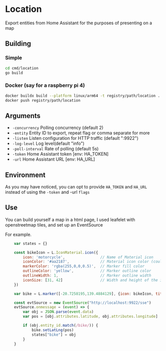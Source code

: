 # Location

Export entities from Home Assistant for the purposes of presenting on a map

## Building

### Simple

```bash
cd cmd/location
go build
```

### Docker (say for a raspberry pi 4)

```bash
docker buildx build --platform linux/arm64 -t registry/path/location .
docker push registry/path/location
```

## Arguments

- `-concurrency` Polling concurrency (default 2)
- `-entity` Entity ID to export, repeat flag or comma separate for more
- `-listen` Listen configuration for HTTP traffic (default ":9922")
- `-log-level` Log level(default "info")
- `-poll-interval` Rate of polling (default 5s)
- `-token` Home Assistant token [env: HA_TOKEN]
- `-url` Home Assistant URL [env: HA_URL]

## Environment

As you may have noticed, you can opt to provide `HA_TOKEN` and `HA_URL` instead of using the `-token` and -url `flags`

## Use

You can build yourself a map in a html page, I used leafelet with openstreetmap tiles, and set up an EventSource

For example.

```javascript
    var states = {}

	const bikeIcon = L.IconMaterial.icon({
	  	icon: 'motorcycle',                // Name of Material icon
		iconColor: '#aa2187',              // Material icon color (could be rgba, hex, html name...)
		markerColor: 'rgba(255,0,0,0.5)',  // Marker fill color
		outlineColor: 'yellow',            // Marker outline color
		outlineWidth: 1,                   // Marker outline width
		iconSize: [31, 42]                 // Width and height of the icon
  	})

	var bike = L.marker([-20.7258195,139.4884129], {icon: bikeIcon, title:"bike", alt:"bike"}).addTo(map);

	const evtSource = new EventSource("http://localhost:9922/sse")
	evtSource.onmessage = (event) => {
		var obj = JSON.parse(event.data)
		var pos = [obj.attributes.latitude, obj.attributes.longitude]

		if (obj.entity_id.match(/bike/)) {
			bike.setLatLng(pos)
			states["bike"] = obj
		}
	}
```